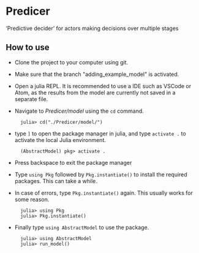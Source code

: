 # Predicer
‘Predictive decider’ for actors making decisions over multiple stages

## How to use

- Clone the project to your computer using git.
- Make sure that the branch "adding_example_model" is activated.
- Open a julia REPL. It is recommended to use a IDE such as VSCode or Atom, as the results from the model are currently not saved in a separate file. 
- Navigate to *Predicer/model* using the `cd` command.

        julia> cd("./Predicer/model/")

- type `]` to open the package manager in julia, and type `activate .` to activate the local Julia environment.

        (AbstractModel) pkg> activate .

- Press backspace to exit the package manager
- Type `using Pkg` followed by `Pkg.instantiate()` to install the required packages. This can take a while.
- In case of errors, type `Pkg.instantiate()` again. This usually works for some reason. 

        julia> using Pkg
        julia> Pkg.instantiate()

- Finally type `using AbstractModel` to use the package.

        julia> using AbstractModel
        julia> run_model()
